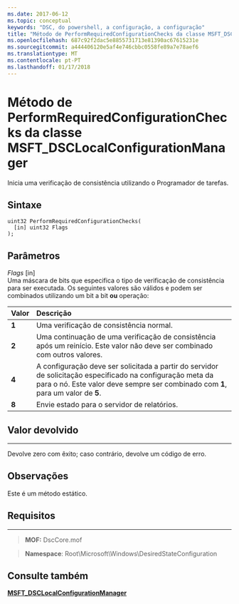 ```yaml
---
ms.date: 2017-06-12
ms.topic: conceptual
keywords: "DSC, do powershell, a configuração, a configuração"
title: "Método de PerformRequiredConfigurationChecks da classe MSFT_DSCLocalConfigurationManager"
ms.openlocfilehash: 687c92f2dac5e8855731713e81390ac67615231e
ms.sourcegitcommit: a444406120e5af4e746cbbc0558fe89a7e78aef6
ms.translationtype: MT
ms.contentlocale: pt-PT
ms.lasthandoff: 01/17/2018
---
```

# <a name="performrequiredconfigurationchecks-method-of-the-msftdsclocalconfigurationmanager-class"></a>Método de PerformRequiredConfigurationChecks da classe MSFT_DSCLocalConfigurationManager

Inicia uma verificação de consistência utilizando o Programador de tarefas.

<a name="syntax"></a>Sintaxe
------

```mof
uint32 PerformRequiredConfigurationChecks(
  [in] uint32 Flags
);
```

<a name="parameters"></a>Parâmetros
----------

*Flags* \[in\]  
Uma máscara de bits que especifica o tipo de verificação de consistência para ser executada. Os seguintes valores são válidos e podem ser combinados utilizando um bit a bit **ou** operação:

|Valor |Descrição |
|:--- |:---|
|**1** | Uma verificação de consistência normal. |
|**2** | Uma continuação de uma verificação de consistência após um reinício. Este valor não deve ser combinado com outros valores. |
|**4** | A configuração deve ser solicitada a partir do servidor de solicitação especificado na configuração meta da para o nó. Este valor deve sempre ser combinado com **1**, para um valor de **5**. |
|**8** | Envie estado para o servidor de relatórios. |

## <a name="return-value"></a>Valor devolvido
------------

Devolve zero com êxito; caso contrário, devolve um código de erro.

## <a name="remarks"></a>Observações

Este é um método estático.

## <a name="requirements"></a>Requisitos
------------
>**MOF:** DscCore.mof

>**Namespace**: Root\Microsoft\Windows\DesiredStateConfiguration


## <a name="see-also"></a>Consulte também


[**MSFT_DSCLocalConfigurationManager**](msft-dsclocalconfigurationmanager.md)


 

 



